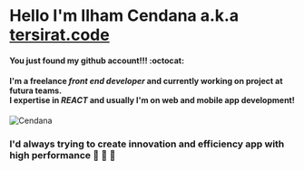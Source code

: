 # Hello I'm Ilham Cendana a.k.a [tersirat.code](https://www.instagram.com/tersirat.code) 
#### You just found my github account!!! :octocat: 

#### I'm a freelance *front end developer* and currently working on project at futura teams.<br/> I expertise in *REACT* and usually I'm on web and mobile app development!

![Cendana](https://media.giphy.com/media/836HiJc7pgzy8iNXCn/giphy.gif)


### I'd always trying to create innovation and efficiency app with <br/> high performance :rocket: :rocket: :rocket:



